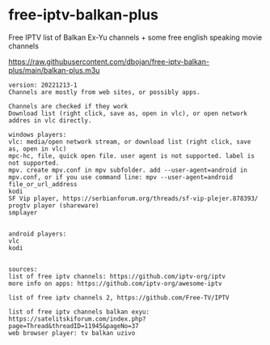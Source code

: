 
# free-iptv-balkan-plus
Free IPTV list of Balkan Ex-Yu channels + some free english speaking movie channels

https://raw.githubusercontent.com/dbojan/free-iptv-balkan-plus/main/balkan-plus.m3u

```
version: 20221213-1
Channels are mostly from web sites, or possibly apps.

Channels are checked if they work
Download list (right click, save as, open in vlc), or open network addres in vlc directly.

windows players:
vlc: media/open network stream, or download list (right click, save as, open in vlc)
mpc-hc, file, quick open file. user agent is not supported. label is not supported.
mpv. create mpv.conf in mpv subfolder. add --user-agent=android in mpv.conf, or if you use command line: mpv --user-agent=android file_or_url_address
kodi
SF Vip player, https://serbianforum.org/threads/sf-vip-plejer.878393/
progtv player (shareware)
smplayer


android players:
vlc
kodi


sources:
list of free iptv channels: https://github.com/iptv-org/iptv
more info on apps: https://github.com/iptv-org/awesome-iptv

list of free iptv channels 2, https://github.com/Free-TV/IPTV

list of free iptv channels balkan exyu: https://satelitskiforum.com/index.php?page=Thread&threadID=11945&pageNo=37
web browser player: tv balkan uzivo









